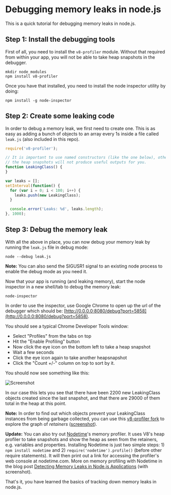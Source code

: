 # Debugging memory leaks in node.js

This is a quick tutorial for debugging memory leaks in node.js.

## Step 1: Install the debugging tools

First of all, you need to install the `v8-profiler` module. Without that
required from within your app, you will not be able to take heap snapshots
in the debugger.

```
mkdir node_modules
npm install v8-profiler
```

Once you have that installed, you need to install the node inspector utility
by doing:

```
npm install -g node-inspector
```

## Step 2: Create some leaking code

In order to debug a memory leak, we first need to create one. This is as easy
as adding a bunch of objects to an array every 1s inside a file called `leak.js`
(also included in this repo).

``` javascript
require('v8-profiler');

// It is important to use named constructors (like the one below), otherwise
// the heap snapshots will not produce useful outputs for you.
function LeakingClass() {
}

var leaks = [];
setInterval(function() {
  for (var i = 0; i < 100; i++) {
    leaks.push(new LeakingClass);
  }

  console.error('Leaks: %d', leaks.length);
}, 1000);
```

## Step 3: Debug the memory leak

With all the above in place, you can now debug your memory leak by running the
`leak.js` file in debug mode:

```
node --debug leak.js
```

**Note:** You can also send the SIGUSR1 signal to an existing node process to
enable the debug mode as you need it.

Now that your app is running (and leaking memory), start the node inspector in
a new shell/tab to debug the memory leak:

```
node-inspector
```

In order to use the inspector, use Google Chrome to open up the url of the
debugger which should be: [http://0.0.0.0:8080/debug?port=5858](http://0.0.0.0:8080/debug?port=5858).

You should see a typical Chrome Developer Tools window:

* Select "Profiles" from the tabs on top
* Hit the "Enable Profiling" button
* Now click the eye icon on the bottom left to take a heap snapshot
* Wait a few seconds
* Click the eye icon again to take another heapsnapshot
* Click the "Count +/-" column on top to sort by it.

You should now see something like this:

![Screenshot](https://github.com/felixge/node-memory-leak-tutorial/raw/master/screenshot.png)

In our case this lets you see that there have been 2200 new LeakingClass
objects created since the last snapshot, and that there are 29000 of them
total in the heap at this point.

**Note:** In order to find out which objects prevent your LeakingClass instances from
being garbage collected, you can use this [v8-profiler fork](https://github.com/fgnass/v8-profiler)
to explore the graph of _retainers_ ([screenshot](http://fgnass.posterous.com/finding-memory-leaks-in-nodejs-applications)).


**Update:** You can also try out [Nodetime](http://nodetime.com)'s memory profiler. It uses V8's heap profiler to take snapshots and show the heap as seen from the retainers, e.g. variables and properties. Installing Nodetime is just two simple steps: 1) `npm install nodetime` and 2) `require('nodetime').profile()` (before other require statements). It will then print out a link for accessing the profiler's web console at nodetime.com. More on memory profiling with Nodetime in the blog post [
Detecting Memory Leaks in Node.js Applications](http://nodetime.com/blog/detecting-memory-leaks-in-nodejs-apps) (with screenshot). 


That's it, you have learned the basics of tracking down memory leaks in
node.js.
